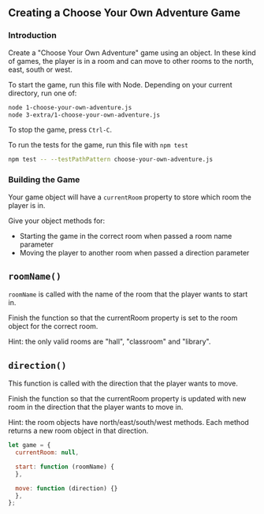 ## Creating a Choose Your Own Adventure Game

<!--```objectives
- Create and manipulate objects
- Describe how methods work in JavaScript objects
- Use properties to store state in an object
```-->

### Introduction

Create a "Choose Your Own Adventure" game using an object. In these kind of games, the player is in a room and can move to other rooms to the north, east, south or west.

To start the game, run this file with Node. Depending on your current directory, run one of:

```bash
node 1-choose-your-own-adventure.js
node 3-extra/1-choose-your-own-adventure.js
```

To stop the game, press `Ctrl-C`.

To run the tests for the game, run this file with `npm test`

```bash
npm test -- --testPathPattern choose-your-own-adventure.js
```

### Building the Game

Your game object will have a `currentRoom` property to store which room the player is in.

Give your object methods for:

- Starting the game in the correct room when passed a room name parameter
- Moving the player to another room when passed a direction parameter

## `roomName()`

`roomName` is called with the name of the room that the player wants to start in.

Finish the function so that the currentRoom property is set to the room object for the correct room.

Hint: the only valid rooms are "hall", "classroom" and "library".

## `direction()`

This function is called with the direction that the player wants to move.

Finish the function so that the currentRoom property is updated with new room in the direction that the player wants to move in.

Hint: the room objects have north/east/south/west methods. Each method returns a new room object in that direction.

```js
let game = {
  currentRoom: null,

  start: function (roomName) {
  },

  move: function (direction) {}
  },
};
```
